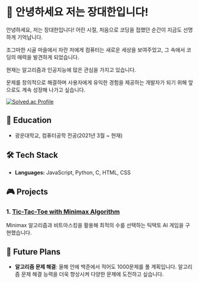 # 👋 안녕하세요 저는 장대한입니다!

안녕하세요, 저는 장대한입니다! 어린 시절, 처음으로 코딩을 접했던 순간이 지금도 선명하게 기억납니다. 

조그마한 시골 마을에서 자란 저에게 컴퓨터는 새로운 세상을 보여주었고, 그 속에서 코딩의 매력을 발견하게 되었습니다.

현재는 알고리즘과 인공지능에 많은 관심을 가지고 있습니다. 

문제를 창의적으로 해결하며 사용자에게 유익한 경험을 제공하는 개발자가 되기 위해 앞으로도 계속 성장해 나가고 싶습니다.

[![Solved.ac Profile](http://mazassumnida.wtf/api/v2/generate_badge?boj=wkdeogks17)](https://solved.ac/wkdeogks17/)

## 🏫 Education
* 광운대학교, 컴퓨터공학 전공(2021년 3월 ~ 현재)
  
## 🛠️ Tech Stack
- **Languages:** JavaScript, Python, C, HTML, CSS
  
## 🎮 Projects
### 1. [Tic-Tac-Toe with Minimax Algorithm](https://github.com/wkd3ogks/tictactoe)
Minimax 알고리즘과 비트마스킹을 활용해 최적의 수를 선택하는 틱택토 AI 게임을 구현했습니다.

## 🎯 Future Plans
- **알고리즘 문제 해결**: 올해 안에 백준에서 적어도 1000문제를 풀 계획입니다. 알고리즘 문제 해결 능력을 더욱 향상시켜 다양한 문제에 도전하고 싶습니다.
